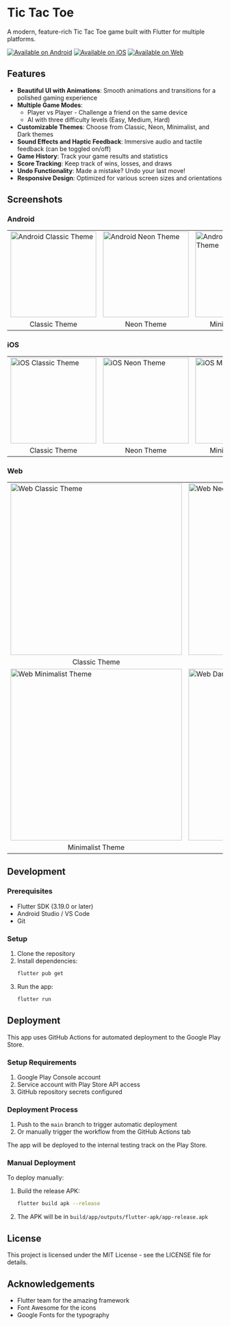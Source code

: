 # Tic Tac Toe

A modern, feature-rich Tic Tac Toe game built with Flutter for multiple platforms.

[![Available on Android](https://img.shields.io/badge/Available%20on-Android-brightgreen.svg)](https://github.com/yourusername/tictactoe)
[![Available on iOS](https://img.shields.io/badge/Available%20on-iOS-blue.svg)](https://github.com/yourusername/tictactoe)
[![Available on Web](https://img.shields.io/badge/Available%20on-Web-orange.svg)](https://github.com/yourusername/tictactoe)

## Features

- **Beautiful UI with Animations**: Smooth animations and transitions for a polished gaming experience
- **Multiple Game Modes**: 
  - Player vs Player - Challenge a friend on the same device
  - AI with three difficulty levels (Easy, Medium, Hard)
- **Customizable Themes**: Choose from Classic, Neon, Minimalist, and Dark themes
- **Sound Effects and Haptic Feedback**: Immersive audio and tactile feedback (can be toggled on/off)
- **Game History**: Track your game results and statistics
- **Score Tracking**: Keep track of wins, losses, and draws
- **Undo Functionality**: Made a mistake? Undo your last move!
- **Responsive Design**: Optimized for various screen sizes and orientations

## Screenshots

### Android

<table>
  <tr>
    <td><img src="screenshots/android_classic.png" alt="Android Classic Theme" width="200"/></td>
    <td><img src="screenshots/android_neon.png" alt="Android Neon Theme" width="200"/></td>
    <td><img src="screenshots/android_minimalist.png" alt="Android Minimalist Theme" width="200"/></td>
    <td><img src="screenshots/android_dark.png" alt="Android Dark Theme" width="200"/></td>
  </tr>
  <tr>
    <td align="center">Classic Theme</td>
    <td align="center">Neon Theme</td>
    <td align="center">Minimalist Theme</td>
    <td align="center">Dark Theme</td>
  </tr>
</table>

### iOS

<table>
  <tr>
    <td><img src="screenshots/ios_classic.png" alt="iOS Classic Theme" width="200"/></td>
    <td><img src="screenshots/ios_neon.png" alt="iOS Neon Theme" width="200"/></td>
    <td><img src="screenshots/ios_minimalist.png" alt="iOS Minimalist Theme" width="200"/></td>
    <td><img src="screenshots/ios_dark.png" alt="iOS Dark Theme" width="200"/></td>
  </tr>
  <tr>
    <td align="center">Classic Theme</td>
    <td align="center">Neon Theme</td>
    <td align="center">Minimalist Theme</td>
    <td align="center">Dark Theme</td>
  </tr>
</table>

### Web

<table>
  <tr>
    <td><img src="screenshots/web_classic.png" alt="Web Classic Theme" width="400"/></td>
    <td><img src="screenshots/web_neon.png" alt="Web Neon Theme" width="400"/></td>
  </tr>
  <tr>
    <td align="center">Classic Theme</td>
    <td align="center">Neon Theme</td>
  </tr>
  <tr>
    <td><img src="screenshots/web_minimalist.png" alt="Web Minimalist Theme" width="400"/></td>
    <td><img src="screenshots/web_dark.png" alt="Web Dark Theme" width="400"/></td>
  </tr>
  <tr>
    <td align="center">Minimalist Theme</td>
    <td align="center">Dark Theme</td>
  </tr>
</table>

## Development

### Prerequisites

- Flutter SDK (3.19.0 or later)
- Android Studio / VS Code
- Git

### Setup

1. Clone the repository
2. Install dependencies:
   ```bash
   flutter pub get
   ```
3. Run the app:
   ```bash
   flutter run
   ```

## Deployment

This app uses GitHub Actions for automated deployment to the Google Play Store.

### Setup Requirements

1. Google Play Console account
2. Service account with Play Store API access
3. GitHub repository secrets configured

### Deployment Process

1. Push to the `main` branch to trigger automatic deployment
2. Or manually trigger the workflow from the GitHub Actions tab

The app will be deployed to the internal testing track on the Play Store.

### Manual Deployment

To deploy manually:

1. Build the release APK:
   ```bash
   flutter build apk --release
   ```
2. The APK will be in `build/app/outputs/flutter-apk/app-release.apk`

## License

This project is licensed under the MIT License - see the LICENSE file for details.

## Acknowledgements

- Flutter team for the amazing framework
- Font Awesome for the icons
- Google Fonts for the typography
